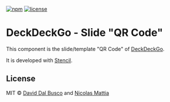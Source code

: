 [![npm][npm-badge]][npm-badge-url]
[![license][npm-license]][npm-license-url]

[npm-badge]: https://img.shields.io/npm/v/@deckdeckgo/slide-qrcode
[npm-badge-url]: https://www.npmjs.com/package/@deckdeckgo/slide-qrcode
[npm-license]: https://img.shields.io/npm/l/@deckdeckgo/slide-qrcode
[npm-license-url]: https://github.com/deckgo/deckdeckgo/blob/main/templates/qrcode/LICENSE

# DeckDeckGo - Slide "QR Code"

This component is the slide/template "QR Code" of [DeckDeckGo].

It is developed with [Stencil](https://stenciljs.com).

## License

MIT © [David Dal Busco](mailto:david.dalbusco@outlook.com) and [Nicolas Mattia](mailto:nicolas@nmattia.com)

[deckdeckgo]: https://deckdeckgo.com
